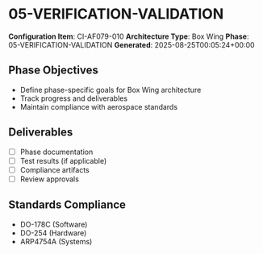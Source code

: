 # 05-VERIFICATION-VALIDATION

**Configuration Item**: CI-AF079-010
**Architecture Type**: Box Wing
**Phase**: 05-VERIFICATION-VALIDATION
**Generated**: 2025-08-25T00:05:24+00:00

## Phase Objectives
- Define phase-specific goals for Box Wing architecture
- Track progress and deliverables
- Maintain compliance with aerospace standards

## Deliverables
- [ ] Phase documentation
- [ ] Test results (if applicable)
- [ ] Compliance artifacts
- [ ] Review approvals

## Standards Compliance
- DO-178C (Software)
- DO-254 (Hardware)
- ARP4754A (Systems)
